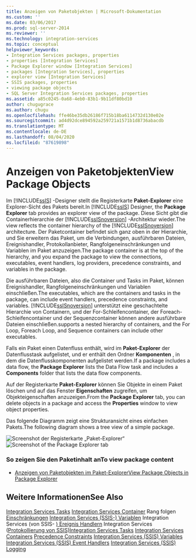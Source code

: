 ```yaml
---
title: Anzeigen von Paketobjekten | Microsoft-Dokumentation
ms.custom: ''
ms.date: 03/06/2017
ms.prod: sql-server-2014
ms.reviewer: ''
ms.technology: integration-services
ms.topic: conceptual
helpviewer_keywords:
- Integration Services packages, properties
- properties [Integration Services]
- Package Explorer window [Integration Services]
- packages [Integration Services], properties
- explorer view [Integration Services]
- SSIS packages, properties
- viewing package objects
- SQL Server Integration Services packages, properties
ms.assetid: a85c0245-0a68-4eb0-83b1-9b11df80bd10
author: chugugrace
ms.author: chugu
ms.openlocfilehash: ffe46be35db26186f715b18ba6114732d130e02e
ms.sourcegitcommit: ad4d92dce894592a259721a1571b1d8736abacdb
ms.translationtype: MT
ms.contentlocale: de-DE
ms.lasthandoff: 08/04/2020
ms.locfileid: "87619898"
---
```

# <a name="view-package-objects"></a><span data-ttu-id="8f822-102">Anzeigen von Paketobjekten</span><span class="sxs-lookup"><span data-stu-id="8f822-102">View Package Objects</span></span>
  <span data-ttu-id="8f822-103">Im [!INCLUDE[ssIS](../includes/ssis-md.md)] -Designer stellt die Registerkarte **Paket-Explorer** eine Explorer-Sicht des Pakets bereit.</span><span class="sxs-lookup"><span data-stu-id="8f822-103">In [!INCLUDE[ssIS](../includes/ssis-md.md)] Designer, the **Package Explorer** tab provides an explorer view of the package.</span></span> <span data-ttu-id="8f822-104">Diese Sicht gibt die Containerhierarchie der [!INCLUDE[ssISnoversion](../includes/ssisnoversion-md.md)] -Architektur wieder.</span><span class="sxs-lookup"><span data-stu-id="8f822-104">The view reflects the container hierarchy of the [!INCLUDE[ssISnoversion](../includes/ssisnoversion-md.md)] architecture.</span></span> <span data-ttu-id="8f822-105">Der Paketcontainer befindet sich ganz oben in der Hierarchie, und Sie erweitern das Paket, um die Verbindungen, ausführbaren Dateien, Ereignishandler, Protokollanbieter, Rangfolgeneinschränkungen und Variablen im Paket anzuzeigen.</span><span class="sxs-lookup"><span data-stu-id="8f822-105">The package container is at the top of the hierarchy, and you expand the package to view the connections, executables, event handlers, log providers, precedence constraints, and variables in the package.</span></span>

 <span data-ttu-id="8f822-106">Die ausführbaren Dateien, also die Container und Tasks im Paket, können Ereignishandler, Rangfolgeneinschränkungen und Variablen einschließen.</span><span class="sxs-lookup"><span data-stu-id="8f822-106">The executables, which are the containers and tasks in the package, can include event handlers, precedence constraints, and variables.</span></span> [!INCLUDE[ssISnoversion](../includes/ssisnoversion-md.md)] <span data-ttu-id="8f822-107">unterstützt eine geschachtelte Hierarchie von Containern, und der For-Schleifencontainer, der Foreach-Schleifencontainer und der Sequenzcontainer können andere ausführbare Dateien einschließen.</span><span class="sxs-lookup"><span data-stu-id="8f822-107">supports a nested hierarchy of containers, and the For Loop, Foreach Loop, and Sequence containers can include other executables.</span></span>

 <span data-ttu-id="8f822-108">Falls ein Paket einen Datenfluss enthält, wird im **Paket-Explorer** der Datenflusstask aufgelistet, und er enthält den Ordner **Komponenten** , in dem die Datenflusskomponenten aufgelistet werden.</span><span class="sxs-lookup"><span data-stu-id="8f822-108">If a package includes a data flow, the **Package Explorer** lists the Data Flow task and includes a **Components** folder that lists the data flow components.</span></span>

 <span data-ttu-id="8f822-109">Auf der Registerkarte **Paket-Explorer** können Sie Objekte in einem Paket löschen und auf das Fenster **Eigenschaften** zugreifen, um Objekteigenschaften anzuzeigen.</span><span class="sxs-lookup"><span data-stu-id="8f822-109">From the **Package Explorer** tab, you can delete objects in a package and access the **Properties** window to view object properties.</span></span>

 <span data-ttu-id="8f822-110">Das folgende Diagramm zeigt eine Strukturansicht eines einfachen Pakets.</span><span class="sxs-lookup"><span data-stu-id="8f822-110">The following diagram shows a tree view of a simple package.</span></span>

 <span data-ttu-id="8f822-111">![Screenshot der Registerkarte „Paket-Explorer“](media/packageexplorer.gif "Screenshot der Registerkarte „Paket-Explorer“")</span><span class="sxs-lookup"><span data-stu-id="8f822-111">![Screenshot of the Package Explorer tab](media/packageexplorer.gif "Screenshot of the Package Explorer tab")</span></span>

### <a name="to-view-package-content"></a><span data-ttu-id="8f822-112">So zeigen Sie den Paketinhalt an</span><span class="sxs-lookup"><span data-stu-id="8f822-112">To view package content</span></span>

-   [<span data-ttu-id="8f822-113">Anzeigen von Paketobjekten im Paket-Explorer</span><span class="sxs-lookup"><span data-stu-id="8f822-113">View Package Objects in Package Explorer</span></span>](../../2014/integration-services/view-package-objects-in-package-explorer.md)

## <a name="see-also"></a><span data-ttu-id="8f822-114">Weitere Informationen</span><span class="sxs-lookup"><span data-stu-id="8f822-114">See Also</span></span>
 <span data-ttu-id="8f822-115">[Integration Services Tasks](control-flow/integration-services-tasks.md) [Integration Services Container](control-flow/integration-services-containers.md) Rang folgen [Einschränkungen](control-flow/precedence-constraints.md) [Integration Services &#40;SSIS-&#41; Variablen](integration-services-ssis-variables.md) Integration Services &#40;von SSIS- [&#41; Ereignis Handlern](integration-services-ssis-event-handlers.md) Integration Services &#40;[Protokollierung von SSIS&#41;](performance/integration-services-ssis-logging.md)</span><span class="sxs-lookup"><span data-stu-id="8f822-115">[Integration Services Tasks](control-flow/integration-services-tasks.md) [Integration Services Containers](control-flow/integration-services-containers.md) [Precedence Constraints](control-flow/precedence-constraints.md) [Integration Services &#40;SSIS&#41; Variables](integration-services-ssis-variables.md) [Integration Services &#40;SSIS&#41; Event Handlers](integration-services-ssis-event-handlers.md) [Integration Services &#40;SSIS&#41; Logging](performance/integration-services-ssis-logging.md)</span></span>


